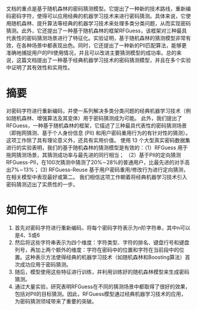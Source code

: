 文档的重点是基于随机森林的密码猜测模型。它提出了一种新的技术路线，重新编码密码字符，使得可以应用经典的机器学习技术来进行密码猜测。具体来说，它使用随机森林、提升算法等经典的机器学习技术来处理多类分类问题，从而实现密码猜测。此外，它还提出了一种基于随机森林的框架RFGuess，该框架对三种最具代表性的密码猜测场景进行了特征化。实验证明，基于随机森林的猜测模型非常有效，在各种场景中都表现出色。同时，它还提出了一种新的PII匹配算法，能够更准确地捕捉用户的PII使用情况，并且可以改进主要猜测模型的成功率。总的来说，这篇文档提出了一种基于经典机器学习技术的密码猜测模型，并且在多个实验中证明了其有效性和实用性。
# 摘要

对密码字符进行重新编码，并使一系列解决多类分类问题的经典机器学习技术（例如随机森林、增强算法及其变体）用于密码猜测成为可能。 此外，我们提出了 RFGuess，一种基于随机森林的框架，它描述了三种最具代表性的密码猜测场景（即拖网猜测、基于个人身份信息 (PII) 和用户密码重用行为的有针对性的猜测）。 这项工作除了具有理论意义外，还具有实用价值。 使用 13 个大型真实密码数据集进行的实验表明，我们的基于随机森林的猜测模型是有效的：（1）RFGuess 用于拖网猜测场景，其猜测成功率与最先进的同行相当； （2）基于PII的定向猜测RFGuess-PII，在100次猜测中猜测了20%∼28%的普通用户，比最先进的对手高出7%∼13%； (3) RFGuess-Reuse 基于用户密码重用/修改行为进行定向猜测，在相关模型中表现最好或第二。 我们相信这项工作朝着将经典机器学习技术引入密码猜测迈出了实质性的一步。
# 如何工作
1. 首先对密码字符进行重新编码，将每个密码字符表示为n阶字符串，其中n可以是4、5或6
2. 然后将这些字符串表示为四个维度：字符类型、字符的排名、键盘行号和键盘列号，再加上两个额外的维度：字符在密码中的位置和字符在当前段中的位置。这种表示方法使得经典的机器学习技术（如随机森林和Boosting算法）首次成功应用于密码猜测。
3. 随后，模型使用这些特征进行训练，并利用训练好的随机森林模型来生成密码猜测。
4. 通过大量实验，研究表明RFGuess在不同的猜测场景中都取得了很好的效果，包括对PII的目标猜测。因此，RFGuess模型通过经典机器学习技术的应用，为密码猜测领域带来了重要的突破。
